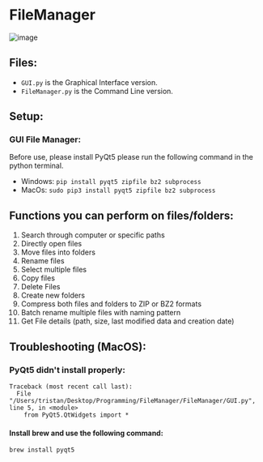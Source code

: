 # FileManager
![image](https://github.com/Tristan296/FileManager/assets/109927879/63bf6873-0b07-4478-b40a-dd737f4a1a7c)



## Files:
- ```GUI.py``` is the Graphical Interface version.
- ```FileManager.py``` is the Command Line version.

## Setup: 

### GUI File Manager:
Before use, please install PyQt5 please run the following command in the python terminal.
- Windows: ```pip install pyqt5 zipfile bz2 subprocess``` 
- MacOs: ```sudo pip3 install pyqt5 zipfile bz2 subprocess```
  
## Functions you can perform on files/folders: 
1. Search through computer or specific paths
2. Directly open files
3. Move files into folders
4. Rename files
5. Select multiple files
6. Copy files
7. Delete Files
8. Create new folders
9. Compress both files and folders to ZIP or BZ2 formats
10. Batch rename multiple files with naming pattern
11. Get File details (path, size, last modified data and creation date)
    
## Troubleshooting (MacOS):
### PyQt5 didn't install properly:
```
Traceback (most recent call last):
  File "/Users/tristan/Desktop/Programming/FileManager/FileManager/GUI.py", line 5, in <module>
    from PyQt5.QtWidgets import *
```
#### Install brew and use the following command:
```
brew install pyqt5
```
